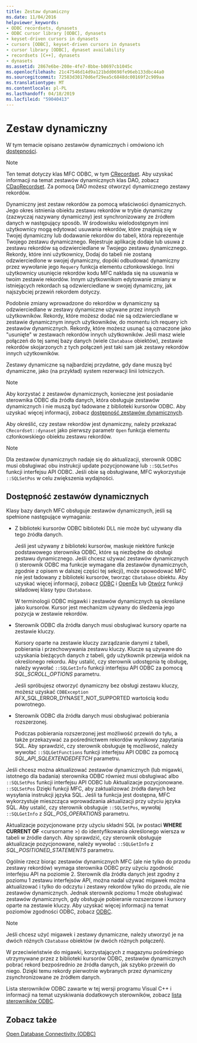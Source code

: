 ```yaml
---
title: Zestaw dynamiczny
ms.date: 11/04/2016
helpviewer_keywords:
- ODBC recordsets, dynasets
- ODBC cursor library [ODBC], dynasets
- keyset-driven cursors in dynasets
- cursors [ODBC], keyset-driven cursors in dynasets
- cursor library [ODBC], dynaset availability
- recordsets [C++], dynasets
- dynasets
ms.assetid: 2867e6be-208e-4fe7-8bbe-b8697cb1045c
ms.openlocfilehash: 21c47546d14d9a121bdd0698fe96eb133dbc44a0
ms.sourcegitcommit: 72583d30170d6ef29ea5c6848dc00169f2c909aa
ms.translationtype: MT
ms.contentlocale: pl-PL
ms.lasthandoff: 04/18/2019
ms.locfileid: "59040413"
---
```

# <a name="dynaset"></a>Zestaw dynamiczny

W tym temacie opisano zestawów dynamicznych i omówiono ich [dostępności](#_core_availability_of_dynasets).

> [!NOTE]
>  Ten temat dotyczy klas MFC ODBC, w tym [CRecordset](../../mfc/reference/crecordset-class.md). Aby uzyskać informacji na temat zestawów dynamicznych klas DAO, zobacz [CDaoRecordset](../../mfc/reference/cdaorecordset-class.md). Za pomocą DAO możesz otworzyć dynamicznego zestawy rekordów.

Dynamiczny jest zestaw rekordów za pomocą właściwości dynamicznych. Jego okres istnienia obiektu zestawu rekordów w trybie dynamiczny (zazwyczaj nazywany dynamiczny) jest synchronizowany ze źródłem danych w następujący sposób. W środowisku wielodostępnym inni użytkownicy mogą edytować usuwania rekordów, które znajdują się w Twojej dynamiczny lub dodawanie rekordów do tabeli, która reprezentuje Twojego zestawu dynamicznego. Rejestruje aplikację dodaje lub usuwa z zestawu rekordów są odzwierciedlane w Twojego zestawu dynamicznego. Rekordy, które inni użytkownicy, Dodaj do tabeli nie zostaną odzwierciedlone w swojej dynamiczny, dopóki odbudować dynamiczny przez wywołanie jego `Requery` funkcja elementu członkowskiego. Inni użytkownicy usunięcie rekordów kodu MFC nakłada się na usuwania w twoim zestawie rekordów. Innym użytkownikom edytowanie zmiany w istniejących rekordach są odzwierciedlane w swojej dynamiczny, jak najszybciej przewiń rekordem dotyczy.

Podobnie zmiany wprowadzone do rekordów w dynamiczny są odzwierciedlane w zestawy dynamiczne używane przez innych użytkowników. Rekordy, które możesz dodać nie są odzwierciedlane w zestawie dynamicznym innych użytkowników, do momentu ich requery ich zestawów dynamicznych. Rekordy, które możesz usunąć są oznaczone jako "usunięte" w zestawach rekordów innych użytkowników. Jeśli masz wiele połączeń do tej samej bazy danych (wiele `CDatabase` obiektów), zestawie rekordów skojarzonych z tych połączeń jest taki sam jak zestawy rekordów innych użytkowników.

Zestawy dynamiczne są najbardziej przydatne, gdy dane muszą być dynamiczne, jako (na przykład) system rezerwacji linii lotniczych.

> [!NOTE]
> Aby korzystać z zestawów dynamicznych, konieczne jest posiadanie sterownika ODBC dla źródła danych, która obsługuje zestawów dynamicznych i nie muszą być ładowane z biblioteki kursorów ODBC. Aby uzyskać więcej informacji, zobacz [dostępność zestawów dynamicznych](#_core_availability_of_dynasets).

Aby określić, czy zestaw rekordów jest dynamiczny, należy przekazać `CRecordset::dynaset` jako pierwszy parametr `Open` funkcja elementu członkowskiego obiektu zestawu rekordów.

> [!NOTE]
> Dla zestawów dynamicznych nadaje się do aktualizacji, sterownik ODBC musi obsługiwać obu instrukcji update pozycjonowane lub `::SQLSetPos` funkcji interfejsu API ODBC. Jeśli obie są obsługiwane, MFC wykorzystuje `::SQLSetPos` w celu zwiększenia wydajności.

##  <a name="_core_availability_of_dynasets"></a> Dostępność zestawów dynamicznych

Klasy bazy danych MFC obsługuje zestawów dynamicznych, jeśli są spełnione następujące wymagania:

- Z biblioteki kursorów ODBC biblioteki DLL nie może być używany dla tego źródła danych.

   Jeśli jest używany z biblioteki kursorów, maskuje niektóre funkcje podstawowego sterownika ODBC, które są niezbędne do obsługi zestawu dynamicznego. Jeśli chcesz używać zestawów dynamicznych (i sterownik ODBC ma funkcje wymagane dla zestawów dynamicznych, zgodnie z opisem w dalszej części tej sekcji), może spowodować MFC nie jest ładowany z biblioteki kursorów, tworząc `CDatabase` obiektu. Aby uzyskać więcej informacji, zobacz [ODBC](../../data/odbc/odbc-basics.md) i [OpenEx](../../mfc/reference/cdatabase-class.md#openex) lub [Otwórz](../../mfc/reference/cdatabase-class.md#open) funkcji składowej klasy typu `CDatabase`.

   W terminologii ODBC migawki i zestawów dynamicznych są określane jako kursorów. Kursor jest mechanizm używany do śledzenia jego pozycja w zestawie rekordów.

- Sterownik ODBC dla źródła danych musi obsługiwać kursory oparte na zestawie kluczy.

   Kursory oparte na zestawie kluczy zarządzanie danymi z tabeli, pobierania i przechowywania zestawu kluczy. Klucze są używane do uzyskania bieżących danych z tabeli, gdy użytkownik przewija widok na określonego rekordu. Aby ustalić, czy sterownik udostępnia tę obsługę, należy wywołać `::SQLGetInfo` funkcji interfejsu API ODBC za pomocą *SQL_SCROLL_OPTIONS* parametru.

   Jeśli spróbujesz otworzyć dynamiczny bez obsługi zestawu kluczy, możesz uzyskać `CDBException` AFX_SQL_ERROR_DYNASET_NOT_SUPPORTED wartością kodu powrotnego.

- Sterownik ODBC dla źródła danych musi obsługiwać pobierania rozszerzonej.

   Podczas pobierania rozszerzonej jest możliwość przewiń do tyłu, a także przekazywać za pośrednictwem rekordów wynikowy zapytania SQL. Aby sprawdzić, czy sterownik obsługuje tę możliwość, należy wywołać `::SQLGetFunctions` funkcji interfejsu API ODBC za pomocą *SQL_API_SQLEXTENDEDFETCH* parametru.

Jeśli chcesz można aktualizować zestawów dynamicznych (lub migawki, istotnego dla badania) sterownika ODBC również musi obsługiwać albo `::SQLSetPos` funkcji interfejsu API ODBC lub Aktualizacje pozycjonowane. `::SQLSetPos` Dzięki funkcji MFC, aby zaktualizować źródła danych bez wysyłania instrukcji języka SQL. Jeśli ta funkcja jest dostępna, MFC wykorzystuje mieszcząca wprowadzania aktualizacji przy użyciu języka SQL. Aby ustalić, czy sterownik obsługuje `::SQLSetPos`, wywołaj `::SQLGetInfo` z *SQL_POS_OPERATIONS* parametru.

Aktualizacje pozycjonowane przy użyciu składni SQL (w postaci **WHERE CURRENT OF** \<cursorname >) do identyfikowania określonego wiersza w tabeli w źródle danych. Aby sprawdzić, czy sterownik obsługuje aktualizacje pozycjonowane, należy wywołać `::SQLGetInfo` z *SQL_POSITIONED_STATEMENTS* parametru.

Ogólnie rzecz biorąc zestawów dynamicznych MFC (ale nie tylko do przodu zestawy rekordów) wymaga sterownika ODBC przy użyciu zgodność interfejsu API na poziomie 2. Sterownik dla źródła danych jest zgodny z poziomu 1 zestawu interfejsów API, można nadal używać migawek można aktualizować i tylko do odczytu i zestawy rekordów tylko do przodu, ale nie zestawów dynamicznych. Jednak sterownik poziomu 1 może obsługiwać zestawów dynamicznych, gdy obsługuje pobieranie rozszerzone i kursory oparte na zestawie kluczy. Aby uzyskać więcej informacji na temat poziomów zgodności ODBC, zobacz [ODBC](../../data/odbc/odbc-basics.md).

> [!NOTE]
> Jeśli chcesz użyć migawek i zestawy dynamiczne, należy utworzyć je na dwóch różnych `CDatabase` obiektów (w dwóch różnych połączeń).

W przeciwieństwie do migawki, korzystających z magazynu pośredniego utrzymywane przez z biblioteki kursorów ODBC, zestawów dynamicznych pobrać rekord bezpośrednio ze źródła danych, jak szybko przewiń do niego. Dzięki temu rekordy pierwotnie wybranych przez dynamiczny zsynchronizowane ze źródłem danych.

Lista sterowników ODBC zawarte w tej wersji programu Visual C++ i informacji na temat uzyskiwania dodatkowych sterowników, zobacz [lista sterowników ODBC](../../data/odbc/odbc-driver-list.md).

## <a name="see-also"></a>Zobacz także

[Open Database Connectivity (ODBC)](../../data/odbc/open-database-connectivity-odbc.md)